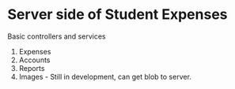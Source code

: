 # Server side of Student Expenses

Basic controllers and services

1. Expenses
2. Accounts
3. Reports
4. Images - Still in development, can get blob to server.
